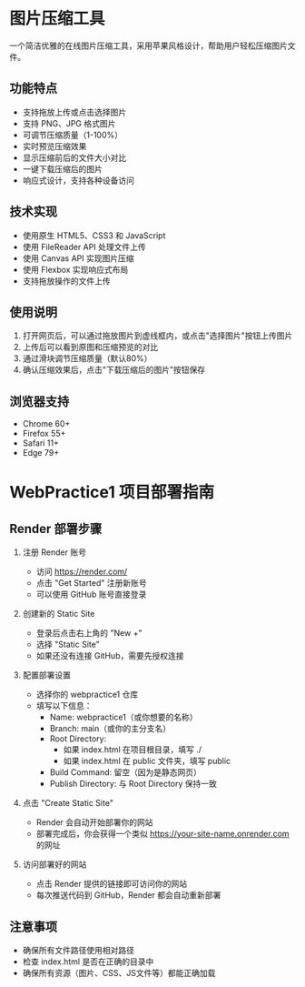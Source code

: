 # 图片压缩工具

一个简洁优雅的在线图片压缩工具，采用苹果风格设计，帮助用户轻松压缩图片文件。

## 功能特点

- 支持拖放上传或点击选择图片
- 支持 PNG、JPG 格式图片
- 可调节压缩质量（1-100%）
- 实时预览压缩效果
- 显示压缩前后的文件大小对比
- 一键下载压缩后的图片
- 响应式设计，支持各种设备访问

## 技术实现

- 使用原生 HTML5、CSS3 和 JavaScript
- 使用 FileReader API 处理文件上传
- 使用 Canvas API 实现图片压缩
- 使用 Flexbox 实现响应式布局
- 支持拖放操作的文件上传

## 使用说明

1. 打开网页后，可以通过拖放图片到虚线框内，或点击"选择图片"按钮上传图片
2. 上传后可以看到原图和压缩预览的对比
3. 通过滑块调节压缩质量（默认80%）
4. 确认压缩效果后，点击"下载压缩后的图片"按钮保存

## 浏览器支持

- Chrome 60+
- Firefox 55+
- Safari 11+
- Edge 79+ 

# WebPractice1 项目部署指南

## Render 部署步骤

1. 注册 Render 账号
   - 访问 https://render.com/
   - 点击 "Get Started" 注册新账号
   - 可以使用 GitHub 账号直接登录

2. 创建新的 Static Site
   - 登录后点击右上角的 "New +"
   - 选择 "Static Site"
   - 如果还没有连接 GitHub，需要先授权连接

3. 配置部署设置
   - 选择你的 webpractice1 仓库
   - 填写以下信息：
     - Name: webpractice1（或你想要的名称）
     - Branch: main（或你的主分支名）
     - Root Directory: 
       * 如果 index.html 在项目根目录，填写 ./
       * 如果 index.html 在 public 文件夹，填写 public
     - Build Command: 留空（因为是静态网页）
     - Publish Directory: 与 Root Directory 保持一致

4. 点击 "Create Static Site"
   - Render 会自动开始部署你的网站
   - 部署完成后，你会获得一个类似 https://your-site-name.onrender.com 的网址

5. 访问部署好的网站
   - 点击 Render 提供的链接即可访问你的网站
   - 每次推送代码到 GitHub，Render 都会自动重新部署

## 注意事项
- 确保所有文件路径使用相对路径
- 检查 index.html 是否在正确的目录中
- 确保所有资源（图片、CSS、JS文件等）都能正确加载
